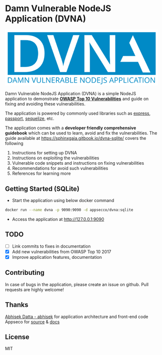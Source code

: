 # Damn Vulnerable NodeJS Application (DVNA) 

![dvna-logo](https://github.com/Sphinxgaia/dvna-sqlite/raw/master/docs/ressources/dvna.png)

Damn Vulnerable NodeJS Application (DVNA) is a simple NodeJS application to demonstrate [**OWASP Top 10 Vulnerabilities**](https://www.owasp.org/index.php/Top_10-2017_Top_10) and guide on fixing and avoiding these vulnerabilities. 

The application is powered by commonly used libraries such as [express](https://www.npmjs.com/package/express), [passport](https://www.npmjs.com/package/passport), [sequelize](https://www.npmjs.com/package/sequelize), etc.

The application comes with a **developer friendly comprehensive guidebook** which can be used to learn, avoid and fix the vulnerabilities. The guide available at https://sphinxgaia.gitbook.io/dvna-sqlite/ covers the following

1. Instructions for setting up DVNA
2. Instructions on exploiting the vulnerabilities
3. Vulnerable code snippets and instructions on fixing vulnerabilities
4. Recommendations for avoid such vulnerabilities
5. References for learning more


## Getting Started (SQLite)

* Start the application using below docker command

```bash
docker run --name dvna -p 9090:9090 -d appsecco/dvna:sqlite
```

* Access the application at http://127.0.0.1:9090

## TODO

- [ ] Link commits to fixes in documentation
- [x] Add new vulnerabilities from OWASP Top 10 2017
- [x] Improve application features, documentation

## Contributing

In case of bugs in the application, please create an issue on github. Pull requests are highly welcome!

## Thanks
[Abhisek Datta - abhisek](https://github.com/abhisek) for application architecture and front-end code
Appseco for [source](https://github.com/appsecco/dvna) & [docs](https://appsecco.com/books/dvna-developers-security-guide/)

## License

MIT
